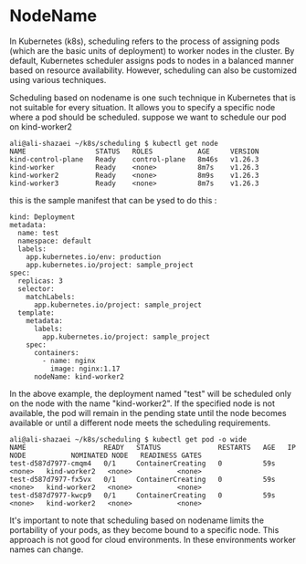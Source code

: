 # NodeName 
In Kubernetes (k8s), scheduling refers to the process of assigning pods (which are the basic units of deployment) to worker nodes in the cluster. By default, Kubernetes scheduler assigns pods to nodes in a balanced manner based on resource availability. However, scheduling can also be customized using various techniques.

Scheduling based on nodename is one such technique in Kubernetes that is not suitable for every situation. It allows you to specify a specific node where a pod should be scheduled.
suppose we want to schedule our pod on kind-worker2
```
ali@ali-shazaei ~/k8s/scheduling $ kubectl get node
NAME                 STATUS   ROLES           AGE     VERSION
kind-control-plane   Ready    control-plane   8m46s   v1.26.3
kind-worker          Ready    <none>          8m7s    v1.26.3
kind-worker2         Ready    <none>          8m9s    v1.26.3
kind-worker3         Ready    <none>          8m7s    v1.26.3
```
this is the sample manifest that can be ysed to do this : 
```
kind: Deployment
metadata:
  name: test
  namespace: default
  labels:
    app.kubernetes.io/env: production
    app.kubernetes.io/project: sample_project
spec:
  replicas: 3
  selector:
    matchLabels:
      app.kubernetes.io/project: sample_project
  template:
    metadata:
      labels:
        app.kubernetes.io/project: sample_project
    spec:
      containers:
        - name: nginx
          image: nginx:1.17
      nodeName: kind-worker2
```
In the above example, the deployment named "test" will be scheduled only on the node with the name "kind-worker2". If the specified node is not available, the pod will remain in the pending state until the node becomes available or until a different node meets the scheduling requirements.

```
ali@ali-shazaei ~/k8s/scheduling $ kubectl get pod -o wide
NAME                   READY   STATUS              RESTARTS   AGE   IP       NODE           NOMINATED NODE   READINESS GATES
test-d587d7977-cmqm4   0/1     ContainerCreating   0          59s   <none>   kind-worker2   <none>           <none>
test-d587d7977-fx5vx   0/1     ContainerCreating   0          59s   <none>   kind-worker2   <none>           <none>
test-d587d7977-kwcp9   0/1     ContainerCreating   0          59s   <none>   kind-worker2   <none>           <none>
```


It's important to note that scheduling based on nodename limits the portability of your pods, as they become bound to a specific node. This approach is not good for cloud environments. In these environments worker names can change.
